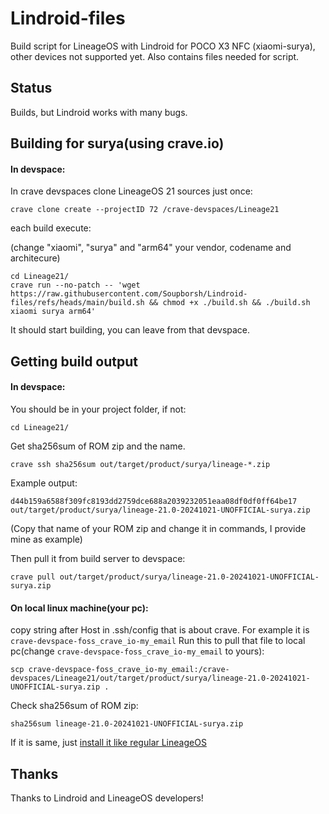 # Lindroid-files

Build script for LineageOS with Lindroid for POCO X3 NFC (xiaomi-surya), other devices not supported yet. Also contains files needed for script.

## Status

Builds, but Lindroid works with many bugs.

## Building for surya(using crave.io)

#### In devspace:

In crave devspaces clone LineageOS 21 sources just once:

    crave clone create --projectID 72 /crave-devspaces/Lineage21

each build execute:

(change "xiaomi", "surya" and "arm64" your vendor, codename and architecure)

    cd Lineage21/
    crave run --no-patch -- 'wget https://raw.githubusercontent.com/Soupborsh/Lindroid-files/refs/heads/main/build.sh && chmod +x ./build.sh && ./build.sh xiaomi surya arm64'

It should start building, you can leave from that devspace.

## Getting build output

#### In devspace:

You should be in your project folder, if not:

	cd Lineage21/

Get sha256sum of ROM zip and the name.

	crave ssh sha256sum out/target/product/surya/lineage-*.zip

Example output:

	d44b159a6588f309fc8193dd2759dce688a2039232051eaa08df0df0ff64be17  out/target/product/surya/lineage-21.0-20241021-UNOFFICIAL-surya.zip
(Copy that name of your ROM zip and change it in commands, I provide mine as example)

Then pull it from build server to devspace:

    crave pull out/target/product/surya/lineage-21.0-20241021-UNOFFICIAL-surya.zip


#### On local linux machine(your pc):

copy string after Host in .ssh/config that is about crave.
For example it is `crave-devspace-foss_crave_io-my_email`
Run this to pull that file to local pc(change `crave-devspace-foss_crave_io-my_email` to yours):

    scp crave-devspace-foss_crave_io-my_email:/crave-devspaces/Lineage21/out/target/product/surya/lineage-21.0-20241021-UNOFFICIAL-surya.zip .

Check sha256sum of ROM zip:

	sha256sum lineage-21.0-20241021-UNOFFICIAL-surya.zip

If it is same, just [install it like regular LineageOS](https://wiki.lineageos.org/devices/surya/install/)

## Thanks

Thanks to Lindroid and LineageOS developers!

